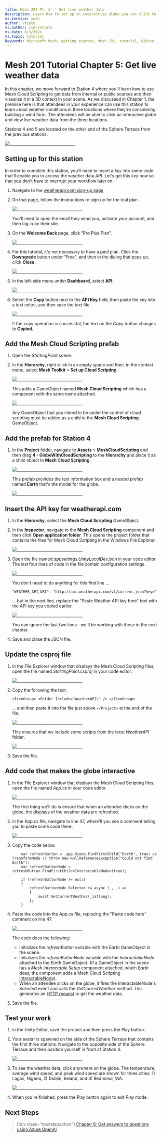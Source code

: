 ```yaml
---
title: Mesh 201 Pt. 5':' Get live weather data
description: Learn how to set up an interactive globe you can click to get live weather data.
ms.service: mesh
author: vtieto
ms.author: vinnietieto
ms.date: 6/3/2024
ms.topic: tutorial
keywords: Microsoft Mesh, getting started, Mesh 201, tutorial, GitHub, WebSlates, web, cloud scripting
---
```


# Mesh 201 Tutorial Chapter 5: Get live weather data

In this chapter, we move forward to Station 4 where you'll learn how to use Mesh Cloud Scripting to get data from internal or public sources and then visualize it in a 3D context in your scene. As we discussed in Chapter 1, the premise here is that attendees in your experience can use this station to learn about weather conditions in three locations where they're considering building a wind farm. The attendees will be able to click an interactive globe and view live weather data from the three locations.

Stations 4 and 5 are located on the other end of the Sphere Terrace from the previous stations.

![__________________________________](../../../media/mesh-201/073-stations-4-and-5.png)

## Setting up for this station

In order to complete this station, you'll need to insert a *key* into some code that'll enable you to access the weather data API. Let's get this key now so that you don't have to interrupt your workflow later on.

1. Navigate to the [weatherapi.com sign-up page](https://www.weatherapi.com/signup.aspx).
1. On that page, follow the instructions to sign up for the trial plan.

    ![__________________________________](../../../media/mesh-201/080-weatherapi-com-signup.png)

    You'll need to open the email they send you, activate your account, and then log in on their site.

1. On the **Welcome Back** page, click "Pro Plus Plan".

    ![__________________________________](../../../media/mesh-201/081-weatherapi-welcome-back-page.png)

1. For this tutorial, it's not necessary to have a paid plan. Click the **Downgrade** button under "Free", and then in the dialog that pops up, click **Close**.

    ![__________________________________](../../../media/mesh-201/082-weatherapi-pick-plan.png)

1. In the left-side menu under **Dashboard**, select **API**.

    ![__________________________________](../../../media/mesh-201/083-API.png)

1. Select the **Copy** button next to the **API Key** field, then paste the key into a text editor, and then save the text file.

    ![__________________________________](../../../media/mesh-201/084-copy-key.png)

    If the copy operation is successful, the text on the *Copy* button changes to **Copied**.

## Add the Mesh Cloud Scripting prefab

1. Open the *StartingPoint* scene.
1. In the **Hierarchy**, right-click in an empty space and then, in the context menu, select **Mesh Toolkit** > **Set up Cloud Scripting**.

    ![__________________________________](../../../media/mesh-201/075-set-up-cloud-scripting.png)

    This adds a GameObject named **Mesh Cloud Scripting** which has a component with the same name attached.

    ![__________________________________](../../../media/mesh-201/076-cs-component.png)

    Any GameObject that you intend to be under the control of cloud scripting must be added as a child to the **Mesh Cloud Scripting** GameObject.

## Add the prefab for Station 4

1. In the **Project** folder, navigate to **Assets** > **MeshCloudScripting** and then drag **4 - GlobeWithCloudScripting** to the **Hierarchy** and place it as a child object to **Mesh Cloud Scripting**.

    ![__________________________________](../../../media/mesh-201/077-drag-prefabs.png)

    This prefab provides the text information box and a nested prefab named **Earth** that's the model for the globe.

    ![__________________________________](../../../media/mesh-201/103-earth-model.png)

## Insert the API key for weatherapi.com

1. In the **Hierarchy**, select the **Mesh Cloud Scripting** GameObject.
1. In the **Inspector**, navigate to the **Mesh Cloud Scripting** component and then click **Open application folder**. This opens the project folder that contains the files for Mesh Cloud Scripting in the Windows File Explorer.

    ![__________________________________](../../../media/mesh-201/078-open-app-folder.png)

1. Open the file named *appsettings.UnityLocalDev.json* in your code editor. The last four lines of code in the file contain configuration settings.

    ![__________________________________](../../../media/mesh-201/085-config-code.png)

    You don't need to do anything for this first line ...

    `"WEATHER_API_URI": "http://api.weatherapi.com/v1/current.json?key="`

    ... but in the next line, replace the "Paste Weather API key here" text with the API key you copied earlier.

    ![__________________________________](../../../media/mesh-201/086-api-key-pasted.png)

    You can ignore the last two lines--we'll be working with those in the next chapter.

1. Save and close the JSON file.

## Update the csproj file

1. In the File Explorer window that displays the Mesh Cloud Scripting files, open the file named *StartingPoint.csproj* in your code editor.

    ![__________________________________](../../../media/mesh-201/087-csproj-file.png)

1. Copy the following the text: 

    `<ItemGroup>
   	<Folder Include="WeatherAPI\" />
   </ItemGroup>`

    ... and then paste it into the file just above `</Project>` at the end of the file.

    ![__________________________________](../../../media/mesh-201/104-itemgroup-weatherapi.png)

   This ensures that we include some scripts from the local *WeatherAPI* folder.

    ![__________________________________](../../../media/mesh-201//105-weatherapi-folder.png)

1. Save the file.

## Add code that makes the globe interactive

1. In the File Explorer window that displays the Mesh Cloud Scripting files, open the file named *App.cs* in your code editor.

    ![__________________________________](../../../media/mesh-201/089-app-dot-cs-highlighted.png)

    The first thing we'll do is ensure that when an attendee clicks on the globe, the displays of the weather data are refreshed.

1. In the App.cs file, navigate to line 47, where'll you see a comment telling you to paste some code there.

    ![__________________________________](../../../media/mesh-201/090-paste-code-comment.png)

1. Copy the code below.

    ```
        var refreshButton = _app.Scene.FindFirstChild("Earth", true) as TransformNode ?? throw new NullReferenceException("Could not find Earth");
        var refreshButtonNode = refreshButton.FindFirstChild<InteractableNode>(true);

        if (refreshButtonNode != null)
        {
            refreshButtonNode.Selected += async (_, _) =>
            {
                await GetCurrentWeather(_latlong);
            };
        }
    ```

1. Paste the code into the App.cs file, replacing the "Paste code here" comment on line 47.

    ![__________________________________](../../../media/mesh-201/091-pasted-code.png)

    The code does the following:
    
    - Initializes the *refreshButton* variable with the *Earth* GameObject in the scene.
    - Initializes the *refreshButtonNode* variable with the *InteractableNode* attached to the *Earth* GameObject. (If a GameObject in the scene has a *Mesh Interactable Setup* component attached, which *Earth* does, the component adds a Mesh Cloud Scripting [InteractableNode](../../script-your-scene-logic/cloud-scripting/cloud-scripting-programmers-guide.md#interactablenode)).
    - When an attendee clicks on the globe, it fires the InteractableNode's *Selected* event and calls the *GetCurrentWeather* method. This generates an [HTTP request](https://learn.microsoft.com/dotnet/fundamentals/networking/http/httpclient) to get the weather data.

1. Save the file.

## Test your work

1. In the Unity Editor, save the project and then press the Play button.

1. Your avatar is spawned on the side of the Sphere Terrace that contains the first three stations. Navigate to the opposite side of the Sphere Terrace and then position yourself in front of Station 4.

    ![__________________________________](../../../media/mesh-201/092-station-4-in-play-mode.png)


1. To see the weather data, click anywhere on the globe. The temperature, average wind speed, and peak wind speed are shown for three cities: 1) Lagos, Nigeria, 2) Dublin, Ireland, and 3) Redmond, WA.

    ![__________________________________](../../../media/mesh-201/093-weather-data-displayed.png)

1. When you're finished, press the Play button again to exit Play mode.

## Next Steps

> [!div class="nextstepaction"]
> [Chapter 6: Get answers to questions using Azure OpenAI](./mesh-201-06-open-ai.md)
